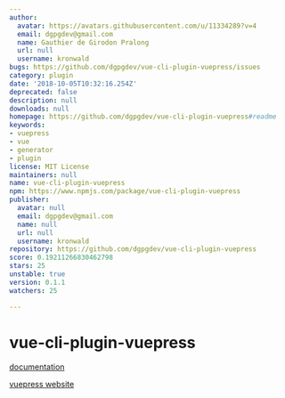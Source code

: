 ```yaml
---
author:
  avatar: https://avatars.githubusercontent.com/u/11334289?v=4
  email: dgpgdev@gmail.com
  name: Gauthier de Girodon Pralong
  url: null
  username: kronwald
bugs: https://github.com/dgpgdev/vue-cli-plugin-vuepress/issues
category: plugin
date: '2018-10-05T10:32:16.254Z'
deprecated: false
description: null
downloads: null
homepage: https://github.com/dgpgdev/vue-cli-plugin-vuepress#readme
keywords:
- vuepress
- vue
- generator
- plugin
license: MIT License
maintainers: null
name: vue-cli-plugin-vuepress
npm: https://www.npmjs.com/package/vue-cli-plugin-vuepress
publisher:
  avatar: null
  email: dgpgdev@gmail.com
  name: null
  url: null
  username: kronwald
repository: https://github.com/dgpgdev/vue-cli-plugin-vuepress
score: 0.19211266830462798
stars: 25
unstable: true
version: 0.1.1
watchers: 25

---
```


# vue-cli-plugin-vuepress


[documentation](https://dgpgdev.github.io/vue-cli-plugin-vuepress/)


[vuepress website](https://vuepress.vuejs.org)